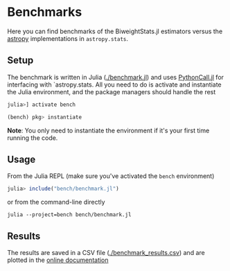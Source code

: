 # Benchmarks

Here you can find benchmarks of the BiweightStats.jl estimators versus the [astropy](https://github.com/astropy/astropy) implementations in `astropy.stats`.

## Setup

The benchmark is written in Julia ([./benchmark.jl]()) and uses [PythonCall.jl](https://github.com/cjdoris/PythonCall.jl) for interfacing with `astropy.stats. All you need to do is activate and instantiate the Julia environment, and the package managers should handle the rest

```julia
julia>] activate bench

(bench) pkg> instantiate
```

**Note**: You only need to instantiate the environment if it's your first time running the code.

## Usage

From the Julia REPL (make sure you've activated the `bench` environment)

```julia
julia> include("bench/benchmark.jl")
```

or from the command-line directly

```
julia --project=bench bench/benchmark.jl
```

## Results

The results are saved in a CSV file ([./benchmark_results.csv]()) and are plotted in the [online documentation](https://mileslucas.github.io/BiweightStats.jl/dev/index.html#Benchmarks)
